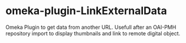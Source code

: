 # omeka-plugin-LinkExternalData
Omeka Plugin to get data from another URL. Usefull after an OAI-PMH repository import to display thumbnails and link to remote digital object.
